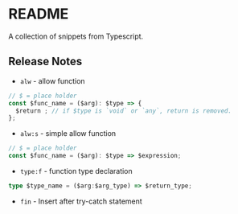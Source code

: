 # README

A collection of snippets from Typescript.

## Release Notes

- `alw` - allow function

```typescript
// $ = place holder
const $func_name = ($arg): $type => {
  $return ; // if $type is `void` or `any`, return is removed.
};
```

- `alw:s` - simple allow function

```typescript
// $ = place holder
const $func_name = ($arg): $type => $expression;
```

- `type:f` - function type declaration

```typescript
type $type_name = ($arg:$arg_type) => $return_type;
```

- `fin` - Insert after try-catch statement